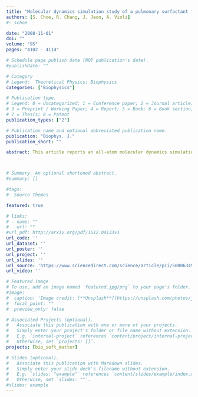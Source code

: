 ```yaml
---
title: "Molecular dynamics simulation study of a pulmonary surfactant film interacting with a carbonaceous nanoparticle"
authors: [S. Choe, R. Chang, J. Jeon, A. Violi]
#- schoe 

date: "2008-11-01"
doi: ""
volume: "95"
pages: "4102 - 4114"

# Schedule page publish date (NOT publication's date).
#publishDate: ""

# Category
# Legend:  Theoretical Physics; Biophysics
categories: ["Biophysics"]

# Publication type.
# Legend: 0 = Uncategorized; 1 = Conference paper; 2 = Journal article;
# 3 = Preprint / Working Paper; 4 = Report; 5 = Book; 6 = Book section;
# 7 = Thesis; 8 = Patent
publication_types: ["2"]

# Publication name and optional abbreviated publication name.
publication: "Biophys. J."
publication_short: ""

abstract: This article reports an all-atom molecular dynamics simulation to study a model pulmonary surfactant film interacting with a carbonaceous nanoparticle. The pulmonary surfactant is modeled as a dipalmitoylphosphatidylcholine monolayer with a peptide consisting of the first 25 residues from surfactant protein B. The nanoparticle model with a chemical formula C188H53 was generated using a computational code for combustion conditions. The nanoparticle has a carbon cage structure reminiscent of the buckyballs with open ends. A series of molecular-scale structural and dynamical properties of the surfactant film in the absence and presence of nanoparticle are analyzed, including radial distribution functions, mean-square displacements of lipids and nanoparticle, chain tilt angle, and the surfactant protein B peptide helix tilt angle. The results show that the nanoparticle affects the structure and packing of the lipids and peptide in the film, and it appears that the nanoparticle and peptide repel each other. The ability of the nanoparticle to translocate the surfactant film is one of the most important predictions of this study. The potential of mean force for dragging the particle through the film provides such information. The reported potential of mean force suggests that the nanoparticle can easily penetrate the monolayer but further translocation to the water phase is energetically prohibitive. The implication is that nanoparticles can interact with the lung surfactant, as supported by recent experimental data by Bakshi et al.



# Summary. An optional shortened abstract.
#summary: []

#tags:
#- Source Themes

featured: true

# links:
# - name: ""
#   url: ""
#url_pdf: http://arxiv.org/pdf/1512.04133v1
url_code: ''
url_dataset: ''
url_poster: ''
url_project: ''
url_slides: ''
url_source: 'https://www.sciencedirect.com/science/article/pii/S0006349508785503'
url_video: ''

# Featured image
# To use, add an image named `featured.jpg/png` to your page's folder. 
#image:
#  caption: 'Image credit: [**Unsplash**](https://unsplash.com/photos/jdD8gXaTZsc)'
#  focal_point: ""
#  preview_only: false

# Associated Projects (optional).
#   Associate this publication with one or more of your projects.
#   Simply enter your project's folder or file name without extension.
#   E.g. `internal-project` references `content/project/internal-project/index.md`.
#   Otherwise, set `projects: []`.
projects: [bio_soft_matter]

# Slides (optional).
#   Associate this publication with Markdown slides.
#   Simply enter your slide deck's filename without extension.
#   E.g. `slides: "example"` references `content/slides/example/index.md`.
#   Otherwise, set `slides: ""`.
#slides: example
---
```





